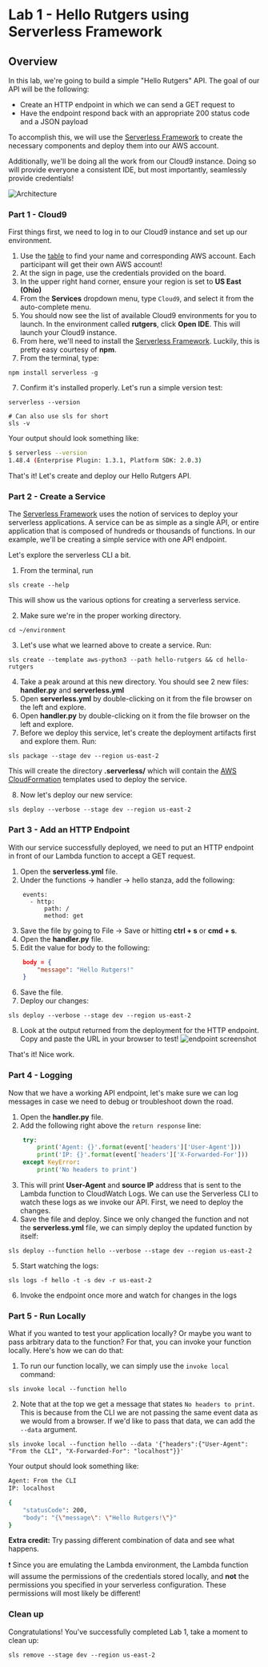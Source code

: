 # Lab 1 - Hello Rutgers using Serverless Framework

## Overview
In this lab, we're going to build a simple "Hello Rutgers" API. The goal of our API will be the following:
* Create an HTTP endpoint in which we can send a GET request to
* Have the endpoint respond back with an appropriate 200 status code and a JSON payload

To accomplish this, we will use the [Serverless Framework](https://serverless.com/) to create the necessary components and deploy them into our AWS account.

Additionally, we'll be doing all the work from our Cloud9 instance.  Doing so will provide everyone a consistent IDE, but most importantly, seamlessly provide credentials!

![Architecture](./images/helloworld.png)

### Part 1 - Cloud9

First things first, we need to log in to our Cloud9 instance and set up our environment.

1. Use the [table](../README.md) to find your name and corresponding AWS account. Each participant will get their own AWS account!
1. At the sign in page, use the credentials provided on the board.
1. In the upper right hand corner, ensure your region is set to **US East (Ohio)**
1. From the **Services** dropdown menu, type `Cloud9`, and select it from the auto-complete menu.
1. You should now see the list of available Cloud9 environments for you to launch. In the environment called **rutgers**, click **Open IDE**. This will launch your Cloud9 instance.
1. From here, we'll need to install the [Serverless Framework](https://serverless.com/). Luckily, this is pretty easy courtesy of **npm**.
1. From the terminal, type:

```
npm install serverless -g
```

7. Confirm it's installed properly. Let's run a simple version test:

```
serverless --version

# Can also use sls for short
sls -v
```

Your output should look something like:
```bash
$ serverless --version
1.48.4 (Enterprise Plugin: 1.3.1, Platform SDK: 2.0.3)
```
That's it! Let's create and deploy our Hello Rutgers API.

### Part 2 - Create a Service

The [Serverless Framework](https://serverless.com/) uses the notion of services to deploy your serverless applications. A service can be as simple as a single API, or entire application that is composed of hundreds or thousands of functions. In our example, we'll be creating a simple service with one API endpoint.

Let's explore the serverless CLI a bit.

1. From the terminal, run

```
sls create --help
```

This will show us the various options for creating a serverless service.

2. Make sure we're in the proper working directory. 

```
cd ~/environment
```

3. Let's use what we learned above to create a service. Run:

```
sls create --template aws-python3 --path hello-rutgers && cd hello-rutgers
```

4. Take a peak around at this new directory. You should see 2 new files: **handler.py** and **serverless.yml**
5. Open **serverless.yml** by double-clicking on it from the file browser on the left and explore.
6. Open **handler.py** by double-clicking on it from the file browser on the left and explore.
7. Before we deploy this service, let's create the deployment artifacts first and explore them. Run:

```
sls package --stage dev --region us-east-2
```

This will create the directory **.serverless/** which will contain the [AWS CloudFormation](https://aws.amazon.com/cloudformation/) templates used to deploy the service.

8. Now let's deploy our new service: 

```
sls deploy --verbose --stage dev --region us-east-2
```

### Part 3 - Add an HTTP Endpoint

With our service successfully deployed, we need to put an HTTP endpoint in front of our Lambda function to accept a GET request. 

1. Open the **serverless.yml** file.
2. Under the functions -> handler -> hello stanza, add the following:

```
    events:
      - http:
          path: /
          method: get
```

3. Save the file by going to File -> Save or hitting **ctrl + s** or **cmd + s**.
4. Open the **handler.py** file.
5. Edit the value for body to the following:

```json
    body = {
        "message": "Hello Rutgers!"
    }
```

6. Save the file.
7. Deploy our changes: 

```
sls deploy --verbose --stage dev --region us-east-2
```

8. Look at the output returned from the deployment for the HTTP endpoint. Copy and paste the URL in your browser to test!
![endpoint screenshot](./images/endpoint.png)

That's it! Nice work.

### Part 4 - Logging

Now that we have a working API endpoint, let's make sure we can log messages in case we need to debug or troubleshoot down the road. 

1. Open the **handler.py** file.
2. Add the following right above the `return response` line:

```python
    try:
        print('Agent: {}'.format(event['headers']['User-Agent']))
        print('IP: {}'.format(event['headers']['X-Forwarded-For']))
    except KeyError:
        print('No headers to print')
```

3. This will print **User-Agent** and **source IP** address that is sent to the Lambda function to CloudWatch Logs. We can use the Serverless CLI to watch these logs as we invoke our API. First, we need to deploy the changes.
4. Save the file and deploy. Since we only changed the function and not the **serverless.yml** file, we can simply deploy the updated function by itself: 

```
sls deploy --function hello --verbose --stage dev --region us-east-2
```

5. Start watching the logs: 

```
sls logs -f hello -t -s dev -r us-east-2
```

6. Invoke the endpoint once more and watch for changes in the logs

### Part 5 - Run Locally

What if you wanted to test your application locally? Or maybe you want to pass arbitrary data to the function? For that, you can invoke your function locally. Here's how we can do that:

1. To run our function locally, we can simply use the `invoke local` command:

```
sls invoke local --function hello
```

2. Note that at the top we get a message that states `No headers to print`. This is because from the CLI we are not passing the same event data as we would from a browser. If we'd like to pass that data, we can add the `--data` argument.

```
sls invoke local --function hello --data '{"headers":{"User-Agent": "From the CLI", "X-Forwarded-For": "localhost"}}'
```

Your output should look something like:

```bash
Agent: From the CLI
IP: localhost

{
    "statusCode": 200,
    "body": "{\"message\": \"Hello Rutgers!\"}"
}
```

**Extra credit:** Try passing different combination of data and see what happens.

:exclamation: Since you are emulating the Lambda environment, the Lambda function will assume the permissions of the credentials stored locally, and **not** the permissions you specified in your serverless configuration. These permissions will most likely be different!

### Clean up

Congratulations!  You've successfully completed Lab 1, take a moment to clean up:

```
sls remove --stage dev --region us-east-2
```
